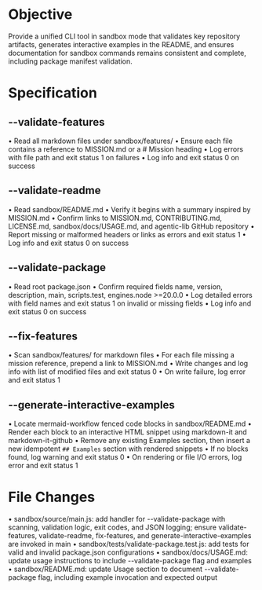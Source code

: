 # Objective

Provide a unified CLI tool in sandbox mode that validates key repository artifacts, generates interactive examples in the README, and ensures documentation for sandbox commands remains consistent and complete, including package manifest validation.

# Specification

## --validate-features

 • Read all markdown files under sandbox/features/
 • Ensure each file contains a reference to MISSION.md or a # Mission heading
 • Log errors with file path and exit status 1 on failures
 • Log info and exit status 0 on success

## --validate-readme

 • Read sandbox/README.md
 • Verify it begins with a summary inspired by MISSION.md
 • Confirm links to MISSION.md, CONTRIBUTING.md, LICENSE.md, sandbox/docs/USAGE.md, and agentic-lib GitHub repository
 • Report missing or malformed headers or links as errors and exit status 1
 • Log info and exit status 0 on success

## --validate-package

 • Read root package.json
 • Confirm required fields name, version, description, main, scripts.test, engines.node >=20.0.0
 • Log detailed errors with field names and exit status 1 on invalid or missing fields
 • Log info and exit status 0 on success

## --fix-features

 • Scan sandbox/features/ for markdown files
 • For each file missing a mission reference, prepend a link to MISSION.md
 • Write changes and log info with list of modified files and exit status 0
 • On write failure, log error and exit status 1

## --generate-interactive-examples

 • Locate mermaid-workflow fenced code blocks in sandbox/README.md
 • Render each block to an interactive HTML snippet using markdown-it and markdown-it-github
 • Remove any existing Examples section, then insert a new idempotent `## Examples` section with rendered snippets
 • If no blocks found, log warning and exit status 0
 • On rendering or file I/O errors, log error and exit status 1

# File Changes

 • sandbox/source/main.js: add handler for --validate-package with scanning, validation logic, exit codes, and JSON logging; ensure validate-features, validate-readme, fix-features, and generate-interactive-examples are invoked in main
 • sandbox/tests/validate-package.test.js: add tests for valid and invalid package.json configurations
 • sandbox/docs/USAGE.md: update usage instructions to include --validate-package flag and examples
 • sandbox/README.md: update Usage section to document --validate-package flag, including example invocation and expected output